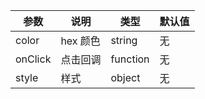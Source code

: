 | 参数       | 说明           | 类型             | 默认值       |
|------------|----------------|------------------|--------------|
| color      | hex 颜色 | string | 无  |
| onClick   | 点击回调  | function    | 无           |
| style    | 样式       | object | 无 |